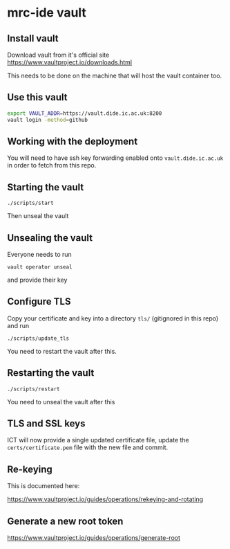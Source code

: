 # mrc-ide vault

## Install vault

Download vault from it's official site https://www.vaultproject.io/downloads.html

This needs to be done on the machine that will host the vault container too.

## Use this vault

```bash
export VAULT_ADDR=https://vault.dide.ic.ac.uk:8200
vault login -method=github
```

## Working with the deployment

You will need to have ssh key forwarding enabled onto `vault.dide.ic.ac.uk` in order to fetch from this repo.

## Starting the vault

```
./scripts/start
```

Then unseal the vault

## Unsealing the vault

Everyone needs to run

```
vault operator unseal
```

and provide their key

## Configure TLS

Copy your certificate and key into a directory `tls/` (gitignored in this repo) and run

```
./scripts/update_tls
```

You need to restart the vault after this.

## Restarting the vault

```
./scripts/restart
```

You need to unseal the vault after this

## TLS and SSL keys

ICT will now provide a single updated certificate file, update the `certs/certificate.pem` file with the new file and commit.

## Re-keying

This is documented here:

https://www.vaultproject.io/guides/operations/rekeying-and-rotating

## Generate a new root token

https://www.vaultproject.io/guides/operations/generate-root
